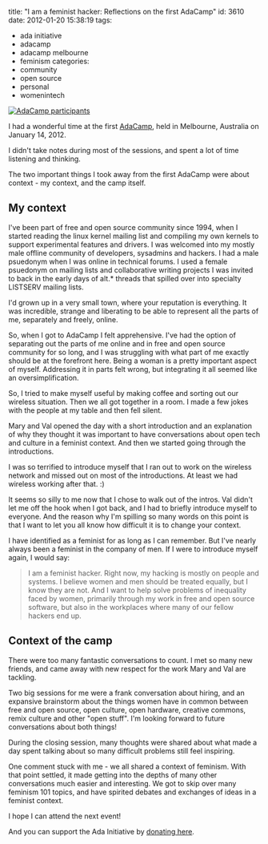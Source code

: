 title: "I am a feminist hacker: Reflections on the first AdaCamp"
id: 3610
date: 2012-01-20 15:38:19
tags: 
- ada initiative
- adacamp
- adacamp melbourne
- feminism
categories: 
- community
- open source
- personal
- womenintech

[![](http://www.chesnok.com/daily/wp-content/uploads/2012/01/IMG_2228-300x225.jpg "AdaCamp participants")](http://www.chesnok.com/daily/wp-content/uploads/2012/01/IMG_2228.jpg)

I had a wonderful time at the first [AdaCamp](http://adainitiative.org/what-we-do/events/adacamp-mel-2012/), held in Melbourne, Australia on January 14, 2012\. 

I didn't take notes during most of the sessions, and spent a lot of time listening and thinking. 

The two important things I took away from the first AdaCamp were about context - my context, and the camp itself.
<!--more-->

## My context

I've been part of free and open source community since 1994, when I started reading the linux kernel mailing list and compiling my own kernels to support experimental features and drivers. I was welcomed into my mostly male offline community of developers, sysadmins and hackers. I had a male psuedonym when I was online in technical forums. I used a female psuedonym on mailing lists and collaborative writing projects I was invited to back in the early days of alt.* threads that spilled over into specialty LISTSERV mailing lists.

I'd grown up in a very small town, where your reputation is everything. It was incredible, strange and liberating to be able to represent all the parts of me, separately and freely, online. 

So, when I got to AdaCamp I felt apprehensive. I've had the option of separating out the parts of me online and in free and open source community for so long, and I was struggling with what part of me exactly should be at the forefront here. Being a woman is a pretty important aspect of myself. Addressing it in parts felt wrong, but integrating it all  seemed like an oversimplification.

So, I tried to make myself useful by making coffee and sorting out our wireless situation. Then we all got together in a room. I made a few jokes with the people at my table and then fell silent.

Mary and Val opened the day with a short introduction and an explanation of why they thought it was important to have conversations about open tech and culture in a feminist context. And then we started going through the introductions. 

I was so terrified to introduce myself that I ran out to work on the wireless network and missed out on most of the introductions. At least we had wireless working after that. :)

It seems so silly to me now that I chose to walk out of the intros. Val didn't let me off the hook when I got back, and I had to briefly introduce myself to everyone. And the reason why I'm spilling so many words on this point is that I want to let you all know how difficult it is to change your context. 

I have identified as a feminist for as long as I can remember. But I've nearly always been a feminist in the company of men. If I were to introduce myself again, I would say: 

> I am a feminist hacker. Right now, my hacking is mostly on people and systems. I believe women and men should be treated equally, but I know they are not. And I want to help solve problems of inequality faced by women, primarily through my work in free and open source software, but also in the workplaces where many of our fellow hackers end up. 

## Context of the camp

There were too many fantastic conversations to count. I met so many new friends, and came away with new respect for the work Mary and Val are tackling. 

Two big sessions for me were a frank conversation about hiring, and an expansive brainstorm about the things women have in common between free and open source, open culture, open hardware, creative commons, remix culture and other "open stuff".  I'm looking forward to future conversations about both things!

During the closing session, many thoughts were shared about what made a day spent talking about so many difficult problems still feel inspiring.

One comment stuck with me - we all shared a context of feminism. With that point settled, it made getting into the depths of many other conversations much easier and interesting. We got to skip over many feminism 101 topics, and have spirited debates and exchanges of ideas in a feminist context. 

I hope I can attend the next event!

And you can support the Ada Initiative by [donating here](http://supportada.org/donate).
